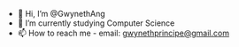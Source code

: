 - 👋 Hi, I’m @GwynethAng
- 🌱 I’m currently studying Computer Science
- 📫 How to reach me - email: gwynethprincipe@gmail.com

<!---
GwynethAng/GwynethAng is a ✨ special ✨ repository because its `README.md` (this file) appears on your GitHub profile.
You can click the Preview link to take a look at your changes.
--->

